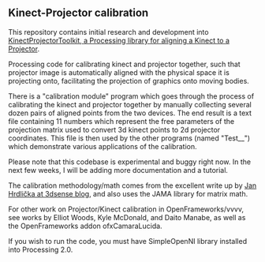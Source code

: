 ## Kinect-Projector calibration

This repository contains initial research and development into [KinectProjectorToolkit, a Processing library for aligning a Kinect to a Projector](https://github.com/genekogan/KinectProjectorToolkit).

Processing code for calibrating kinect and projector together, such that projector image is automatically aligned with the physical space it is projecting onto, facilitating the projection of graphics onto moving bodies.

There is a "calibration module" program which goes through the process of calibrating the kinect and projector together by manually collecting several dozen pairs of aligned points from the two devices. The end result is a text file containing 11 numbers which represent the free parameters of the projection matrix used to convert 3d kinect points to 2d projector coordinates. This file is then used by the other programs (named "Test__") which demonstrate various applications of the calibration.

Please note that this codebase is experimental and buggy right now. In the next few weeks, I will be adding more documentation and a tutorial.

The calibration methodology/math comes from the excellent write up by [Jan Hrdlička at 3dsense blog](http://blog.3dsense.org/programming/kinect-projector-calibration-human-mapping-2/), and also uses the JAMA library for matrix math.

For other work on Projector/Kinect calibration in OpenFrameworks/vvvv, see works by Elliot Woods, Kyle McDonald, and Daito Manabe, as well as the OpenFrameworks addon ofxCamaraLucida.

If you wish to run the code, you must have SimpleOpenNI library installed into Processing 2.0.
